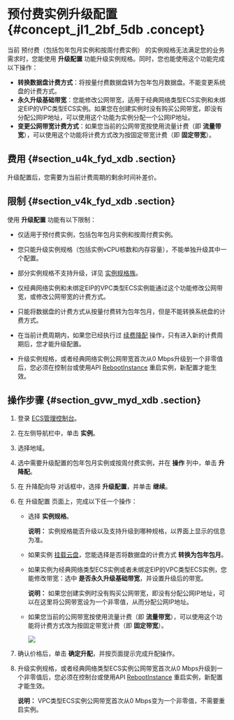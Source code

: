 # 预付费实例升级配置 {#concept_jl1_2bf_5db .concept}

当前 预付费（包括包年包月实例和按周付费实例） 的实例规格无法满足您的业务需求时，您能使用 **升级配置** 功能升级实例规格。同时，您也能使用这个功能完成以下操作：

-   **转换数据盘计费方式**：将按量付费数据盘转为包年包月数据盘。不能变更系统盘的计费方式。
-   **永久升级基础带宽**：您能修改公网带宽，适用于经典网络类型ECS实例和未绑定EIP的VPC类型ECS实例。如果您在创建实例时没有购买公网带宽，即没有分配公网IP地址，可以使用这个功能为实例分配一个公网IP地址。
-   **变更公网带宽计费方式**：如果您当前的公网带宽按使用流量计费（即 **流量带宽**），可以使用这个功能将计费方式改为按固定带宽计费（即 **固定带宽**）。

## 费用 {#section_u4k_fyd_xdb .section}

升级配置后，您需要为当前计费周期的剩余时间补差价。

## 限制 {#section_v4k_fyd_xdb .section}

使用 **升级配置** 功能有以下限制：

-   仅适用于预付费实例，包括包年包月实例和按周付费实例。

-   您只能升级实例规格（包括实例vCPU核数和内存容量），不能单独升级其中一个配置。

-   部分实例规格不支持升级，详见 [实例规格族](../cn.zh-CN/产品简介/实例规格族.md#)。

-   仅经典网络实例和未绑定EIP的VPC类型ECS实例能通过这个功能修改公网带宽，或修改公网带宽的计费方式。

-   只能将数据盘的计费方式从按量付费转为包年包月，但是不能转换系统盘的计费方式。

-   在当前计费周期内，如果您已经执行过 [续费降配](../cn.zh-CN/产品定价/续费实例/续费降配.md#) 操作，只有进入新的计费周期后，您才能升级配置。

-   升级实例规格，或者经典网络实例公网带宽首次从0 Mbps升级到一个非零值后，您必须在控制台或使用API [RebootInstance](../cn.zh-CN/API参考/实例/RebootInstance.md#) 重启实例，新配置才能生效。


## 操作步骤 {#section_gvw_myd_xdb .section}

1.  登录 [ECS管理控制台](https://ecs.console.aliyun.com/?spm=a2c4g.11186623.2.9.FNEORG#/home)。
2.  在左侧导航栏中，单击 **实例**。
3.  选择地域。
4.  选中需要升级配置的包年包月实例或按周付费实例，并在 **操作** 列中，单击 **升降配**。
5.  在 升降配向导 对话框中，选择 **升级配置**，并单击 **继续**。
6.  在 升级配置 页面上，完成以下任一个操作：
    -   选择 **实例规格**。

        **说明：** 实例规格能否升级以及支持升级到哪种规格，以界面上显示的信息为准。

    -   如果实例 [挂载云盘](cn.zh-CN/用户指南/云盘/挂载云盘.md#)，您能选择是否将数据盘的计费方式 **转换为包年包月**。

    -   如果实例为经典网络类型ECS实例或者未绑定EIP的VPC类型ECS实例，您能修改带宽：选中 **是否永久升级基础带宽**，并设置升级后的带宽。

        **说明：** 如果您创建实例时没有购买公网带宽，即没有分配公网IP地址，可以在这里将公网带宽设为一个非零值，从而分配公网IP地址。

    -   如果您当前的公网带宽按使用流量计费（即 **流量带宽**），可以使用这个功能将计费方式改为按固定带宽计费（即 **固定带宽**）。

        ![](http://static-aliyun-doc.oss-cn-hangzhou.aliyuncs.com/assets/img/9643/5421_zh-CN.png)

7.  确认价格后，单击 **确定升配**，并按页面提示完成升配操作。
8.  升级实例规格，或者经典网络类型ECS实例公网带宽首次从0 Mbps升级到一个非零值后，您必须在控制台或使用API [RebootInstance](../cn.zh-CN/API参考/实例/RebootInstance.md#) 重启实例，新配置才能生效。

    **说明：** VPC类型ECS实例公网带宽首次从0 Mbps变为一个非零值，不需要重启实例。


